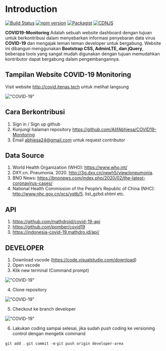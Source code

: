Introduction
============

[![Build Status](https://img.shields.io/travis/ColorlibHQ/AdminLTE/master.svg)](https://travis-ci.org/ColorlibHQ/AdminLTE)
[![npm version](https://img.shields.io/npm/v/admin-lte/latest.svg)](https://www.npmjs.com/package/admin-lte)
[![Packagist](https://img.shields.io/packagist/v/almasaeed2010/adminlte.svg)](https://packagist.org/packages/almasaeed2010/adminlte)
[![CDNJS](https://img.shields.io/cdnjs/v/admin-lte.svg)](https://cdnjs.com/libraries/admin-lte)

**COVID19-Monitoring** Adalah sebuah website dashboard dengan tujuan untuk berkontribusi dalam menyebarkan informasi penyebaran data virus **COVID-19** dan mengajak teman teman developer untuk bergabung. Website ini dibangun menggunakan **Bootstrap CSS, AdminLTE, dan jQuery**, beberapa tools yang sangat mudah digunakan dengan tujuan memudahkan kontributor dapat bergabung dalam pengembangannya.

Tampilan Website COVID-19 Monitoring
------------------------------------
Visit website http://covid.itenas.tech untuk melihat langsung

!["COVID-19"](https://i.ibb.co/5GpqVYX/Screenshot-at-Apr-16-23-33-28.png "COVID-19")

Cara Berkontribusi
------------------
1. Sign in / Sign up github
2. Kunjungi halaman repository https://github.com/AlifAbhiesa/COVID19-Monitoring
3. Email abhiesa24@gmail.com untuk request contributor


Data Source
-----------
1. World Health Organization (WHO): https://www.who.int/
2. DXY.cn. Pneumonia. 2020. http://3g.dxy.cn/newh5/view/pneumonia.
3. BNO News: https://bnonews.com/index.php/2020/02/the-latest-coronavirus-cases/
4. National Health Commission of the People’s Republic of China (NHC): http://www.nhc.gov.cn/xcs/yqtb/5. list_gzbd.shtml
etc.


API
----
1. https://github.com/mathdroid/covid-19-api
2. https://github.com/pomber/covid19
3. https://indonesia-covid-19.mathdro.id/api/

DEVELOPER
---------
1. Download vscode (https://code.visualstudio.com/download)
2. Open vscode
3. Klik new terminal (Command prompt)

!["COVID-19"](https://i.ibb.co/wCd26g7/Screenshot-at-Mar-30-12-53-50.png "COVID-19")

4. Clone repository

!["COVID-19"](https://i.ibb.co/3rsmKLh/Screenshot-at-Mar-30-12-57-07.png "COVID-19")

5. Checkout ke branch developer

!["COVID-19"](https://i.ibb.co/3s0pSfY/Screenshot-at-Mar-30-12-58-55.png "COVID-19")

6. Lakukan coding sampai selesai, jika sudah push coding ke versioning control dengan mengetik command

`git add .`
`git commit -m`
`git push origin developer-area `
